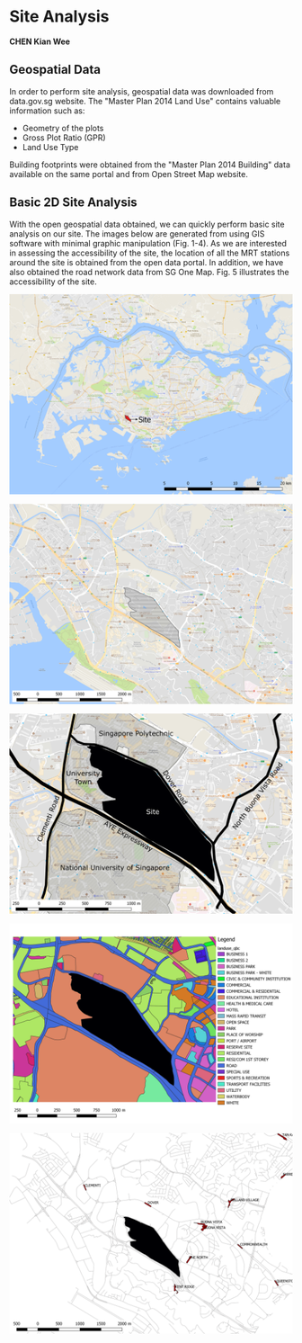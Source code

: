 # Site Analysis

**CHEN Kian Wee**

## Geospatial Data

In order to perform site analysis, geospatial data was downloaded from data.gov.sg website. The "Master Plan 2014 Land Use" contains valuable information such as:

* Geometry of the plots
* Gross Plot Ratio \(GPR\)
* Land Use Type

Building footprints were obtained from the "Master Plan 2014 Building" data available on the same portal and from Open Street Map website. 

## Basic 2D Site Analysis

With the open geospatial data obtained, we can quickly perform basic site analysis on our site. The images below are generated from using GIS software with minimal graphic manipulation \(Fig. 1-4\). As we are interested in assessing the accessibility of the site, the location of all the MRT stations around the site is obtained from the open data portal. In addition, we have also obtained the road network data from SG One Map. Fig. 5 illustrates the accessibility of the site.

![Fig. 1: Location map of the site](imgs/overall_context.png)

![Fig. 2: Site map of the Project@Dover Road](imgs/site.png)

![Fig. 3: Site map of the Project@Dover Road](imgs/site_annotated.png)

![Fig. 4: Land use analysis of the site](imgs/landuse_zoom.png)

![Fig. 5: Roads and MRT network around the site](imgs/mrt.png)





